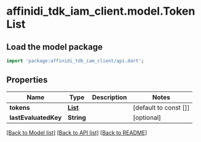 # affinidi_tdk_iam_client.model.TokenList

## Load the model package

```dart
import 'package:affinidi_tdk_iam_client/api.dart';
```

## Properties

| Name                 | Type                              | Description | Notes                 |
| -------------------- | --------------------------------- | ----------- | --------------------- |
| **tokens**           | [**List<TokenDto>**](TokenDto.md) |             | [default to const []] |
| **lastEvaluatedKey** | **String**                        |             | [optional]            |

[[Back to Model list]](../README.md#documentation-for-models) [[Back to API list]](../README.md#documentation-for-api-endpoints) [[Back to README]](../README.md)
